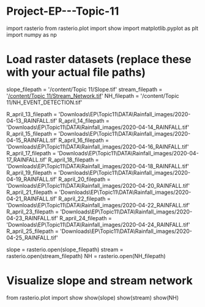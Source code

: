 # Project-EP---Topic-11
import rasterio
from rasterio.plot import show
import matplotlib.pyplot as plt
import numpy as np

# Load raster datasets (replace these with your actual file paths)
slope_filepath = '/content/Topic 11/Slope.tif'
stream_filepath = '[/content/Topic 11/Stream_Network.tif](https://github.com/gbodeux/Project-EP-Topic-11/blob/main/Stream_Network.tif)'
NH_filepath = '/content/Topic 11/NH_EVENT_DETECTION.tif'

R_april_13_filepath = 'Downloads\EP\Topic11\DATA\Rainfall_images/2020-04-13_RAINFALL.tif'
R_april_14_filepath = 'Downloads\EP\Topic11\DATA\Rainfall_images/2020-04-14_RAINFALL.tif'
R_april_15_filepath = 'Downloads\EP\Topic11\DATA\Rainfall_images/2020-04-15_RAINFALL.tif'
R_april_16_filepath = 'Downloads\EP\Topic11\DATA\Rainfall_images/2020-04-16_RAINFALL.tif'
R_april_17_filepath = 'Downloads\EP\Topic11\DATA\Rainfall_images/2020-04-17_RAINFALL.tif'
R_april_18_filepath = 'Downloads\EP\Topic11\DATA\Rainfall_images/2020-04-18_RAINFALL.tif'
R_april_19_filepath = 'Downloads\EP\Topic11\DATA\Rainfall_images/2020-04-19_RAINFALL.tif'
R_april_20_filepath = 'Downloads\EP\Topic11\DATA\Rainfall_images/2020-04-20_RAINFALL.tif'
R_april_21_filepath = 'Downloads\EP\Topic11\DATA\Rainfall_images/2020-04-21_RAINFALL.tif'
R_april_22_filepath = 'Downloads\EP\Topic11\DATA\Rainfall_images/2020-04-22_RAINFALL.tif' 
R_april_23_filepath = 'Downloads\EP\Topic11\DATA\Rainfall_images/2020-04-23_RAINFALL.tif'
R_april_24_filepath = 'Downloads\EP\Topic11\DATA\Rainfall_images/2020-04-24_RAINFALL.tif'
R_april_25_filepath = 'Downloads\EP\Topic11\DATA\Rainfall_images/2020-04-25_RAINFALL.tif'

slope = rasterio.open(slope_filepath)
stream = rasterio.open(stream_filepath)
NH = rasterio.open(NH_filepath)

# Visualize slope and stream network
from rasterio.plot import show
show(slope)
show(stream)
show(NH) 
